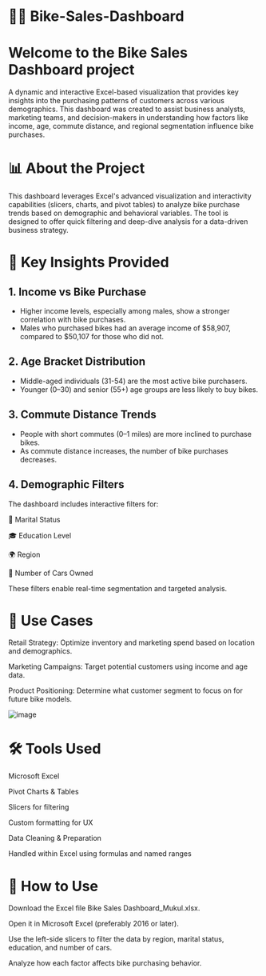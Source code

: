 # 🚴‍♂️ Bike-Sales-Dashboard

# Welcome to the Bike Sales Dashboard project
A dynamic and interactive Excel-based visualization that provides key insights into the purchasing patterns of customers across various demographics. This dashboard was created to assist business analysts, marketing teams, and decision-makers in understanding how factors like income, age, commute distance, and regional segmentation influence bike purchases.


# 📊 About the Project
This dashboard leverages Excel's advanced visualization and interactivity capabilities (slicers, charts, and pivot tables) to analyze bike purchase trends based on demographic and behavioral variables. The tool is designed to offer quick filtering and deep-dive analysis for a data-driven business strategy.

# 📌 Key Insights Provided
<h2> 1. Income vs Bike Purchase </h2>

* Higher income levels, especially among males, show a stronger correlation with bike purchases.
* Males who purchased bikes had an average income of $58,907, compared to $50,107 for those who did not.

<h2> 2. Age Bracket Distribution </h2>

* Middle-aged individuals (31-54) are the most active bike purchasers.
* Younger (0–30) and senior (55+) age groups are less likely to buy bikes.

<h2> 3. Commute Distance Trends </h2>

* People with short commutes (0–1 miles) are more inclined to purchase bikes.
* As commute distance increases, the number of bike purchases decreases.

<h2> 4. Demographic Filters </h2>
The dashboard includes interactive filters for:

👫 Marital Status

🎓 Education Level

🌍 Region

🚗 Number of Cars Owned

These filters enable real-time segmentation and targeted analysis.

# 💼 Use Cases
Retail Strategy: Optimize inventory and marketing spend based on location and demographics.

Marketing Campaigns: Target potential customers using income and age data.

Product Positioning: Determine what customer segment to focus on for future bike models.

![image](https://github.com/user-attachments/assets/58c5cdf4-29c2-4d92-a4bc-39f500b35a8a)


# 🛠️ Tools Used
Microsoft Excel

Pivot Charts & Tables

Slicers for filtering

Custom formatting for UX

Data Cleaning & Preparation

Handled within Excel using formulas and named ranges

# 🚀 How to Use
Download the Excel file Bike Sales Dashboard_Mukul.xlsx.

Open it in Microsoft Excel (preferably 2016 or later).

Use the left-side slicers to filter the data by region, marital status, education, and number of cars.

Analyze how each factor affects bike purchasing behavior.
